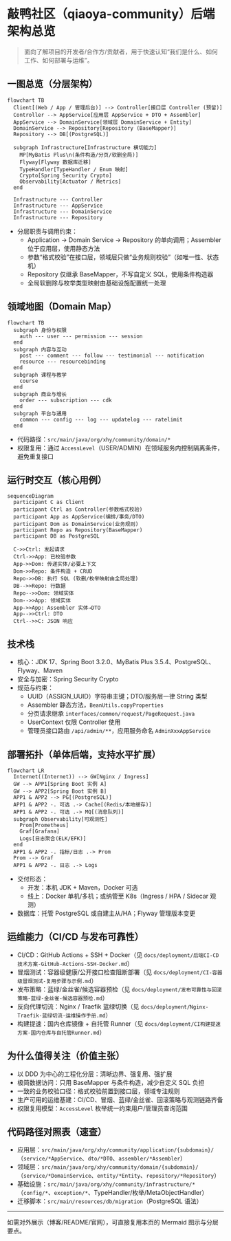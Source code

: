 # 敲鸭社区（qiaoya-community）后端架构总览

> 面向了解项目的开发者/合作方/贡献者，用于快速认知“我们是什么、如何工作、如何部署与运维”。

## 一图总览（分层架构）
```mermaid
flowchart TB
  Client[(Web / App / 管理后台)] --> Controller[接口层 Controller (预留)]
  Controller --> AppService[应用层 AppService + DTO + Assembler]
  AppService --> DomainService[领域层 DomainService + Entity]
  DomainService --> Repository[Repository (BaseMapper)]
  Repository --> DB[(PostgreSQL)]

  subgraph Infrastructure[Infrastructure 横切能力]
    MP[MyBatis Plus\n(条件构造/分页/软删全局)]
    Flyway[Flyway 数据库迁移]
    TypeHandler[TypeHandler / Enum 映射]
    Crypto[Spring Security Crypto]
    Observability[Actuator / Metrics]
  end

  Infrastructure --- Controller
  Infrastructure --- AppService
  Infrastructure --- DomainService
  Infrastructure --- Repository
```

- 分层职责与调用约束：
  - Application → Domain Service → Repository 的单向调用；Assembler 位于应用层，使用静态方法
  - 参数“格式校验”在接口层，领域层只做“业务规则校验”（如唯一性、状态机）
  - Repository 仅继承 BaseMapper，不写自定义 SQL，使用条件构造器
  - 全局软删除与枚举类型映射由基础设施配置统一处理

## 领域地图（Domain Map）
```mermaid
flowchart TB
  subgraph 身份与权限
    auth --- user --- permission --- session
  end
  subgraph 内容与互动
    post --- comment --- follow --- testimonial --- notification
    resource --- resourcebinding
  end
  subgraph 课程与教学
    course
  end
  subgraph 商业与增长
    order --- subscription --- cdk
  end
  subgraph 平台与通用
    common --- config --- log --- updatelog --- ratelimit
  end
```

- 代码路径：`src/main/java/org/xhy/community/domain/*`
- 权限复用：通过 `AccessLevel`（USER/ADMIN）在领域服务内控制隔离条件，避免重复接口

## 运行时交互（核心用例）
```mermaid
sequenceDiagram
  participant C as Client
  participant Ctrl as Controller(参数格式校验)
  participant App as AppService(编排/事务/DTO)
  participant Dom as DomainService(业务规则)
  participant Repo as Repository(BaseMapper)
  participant DB as PostgreSQL

  C->>Ctrl: 发起请求
  Ctrl->>App: 已校验参数
  App->>Dom: 传递实体/必要上下文
  Dom->>Repo: 条件构造 + CRUD
  Repo->>DB: 执行 SQL (软删/枚举映射由全局处理)
  DB-->>Repo: 行数据
  Repo-->>Dom: 领域实体
  Dom-->>App: 领域实体
  App->>App: Assembler 实体→DTO
  App-->>Ctrl: DTO
  Ctrl-->>C: JSON 响应
```

## 技术栈
- 核心：JDK 17、Spring Boot 3.2.0、MyBatis Plus 3.5.4、PostgreSQL、Flyway、Maven
- 安全与加密：Spring Security Crypto
- 规范与约束：
  - UUID（ASSIGN_UUID）字符串主键；DTO/服务层一律 String 类型
  - Assembler 静态方法，`BeanUtils.copyProperties`
  - 分页请求继承 `interfaces/common/request/PageRequest.java`
  - UserContext 仅限 Controller 使用
  - 管理员接口路由 `/api/admin/**`，应用服务命名 `AdminXxxAppService`

## 部署拓扑（单体后端，支持水平扩展）
```mermaid
flowchart LR
  Internet((Internet)) --> GW[Nginx / Ingress]
  GW --> APP1[Spring Boot 实例 A]
  GW --> APP2[Spring Boot 实例 B]
  APP1 & APP2 --> PG[(PostgreSQL)]
  APP1 & APP2 -. 可选 .-> Cache[(Redis/本地缓存)]
  APP1 & APP2 -. 可选 .-> MQ[(消息队列)]
  subgraph Observability[可观测性]
    Prom[Prometheus]
    Graf[Grafana]
    Logs[日志聚合(ELK/EFK)]
  end
  APP1 & APP2 -. 指标/日志 .-> Prom
  Prom --> Graf
  APP1 & APP2 -. 日志 .-> Logs
```

- 交付形态：
  - 开发：本机 JDK + Maven，Docker 可选
  - 线上：Docker 单机/多机；或纳管至 K8s（Ingress / HPA / Sidecar 观测）
- 数据库：托管 PostgreSQL 或自建主从/HA；Flyway 管理版本变更

## 运维能力（CI/CD 与发布可靠性）
- CI/CD：GitHub Actions + SSH + Docker（见 `docs/deployment/后端CI-CD技术方案-GitHub-Actions-SSH-Docker.md`）
- 冒烟测试：容器级健康/公开接口检查阻断部署（见 `docs/deployment/CI-容器级冒烟测试-复用步骤与示例.md`）
- 发布策略：蓝绿/金丝雀/候选容器预检（见 `docs/deployment/发布可靠性与回滚策略-蓝绿-金丝雀-候选容器预检.md`）
- 反向代理切流：Nginx / Traefik 蓝绿切换（见 `docs/deployment/Nginx-Traefik-蓝绿切流-运维操作手册.md`）
- 构建提速：国内仓库镜像 + 自托管 Runner（见 `docs/deployment/CI构建提速方案-国内仓库与自托管Runner.md`）

## 为什么值得关注（价值主张）
- 以 DDD 为中心的工程化分层：清晰边界、强复用、强扩展
- 极简数据访问：只用 BaseMapper 与条件构造，减少自定义 SQL 负担
- 一致的业务校验口径：格式校验前置到接口层，领域专注规则
- 生产可用的运维基建：CI/CD、冒烟、蓝绿/金丝雀、回滚策略与观测链路齐备
- 权限复用模型：`AccessLevel` 枚举统一约束用户/管理员查询范围

## 代码路径对照表（速查）
- 应用层：`src/main/java/org/xhy/community/application/{subdomain}/`（`service/*AppService`、`dto/*DTO`、`assembler/*Assembler`）
- 领域层：`src/main/java/org/xhy/community/domain/{subdomain}/`（`service/*DomainService`、`entity/*Entity`、`repository/*Repository`）
- 基础设施：`src/main/java/org/xhy/community/infrastructure/*`（`config/*`、`exception/*`、TypeHandler/枚举/MetaObjectHandler）
- 迁移脚本：`src/main/resources/db/migration`（PostgreSQL 语法）

---
如需对外展示（博客/README/官网），可直接复用本页的 Mermaid 图示与分层要点。
